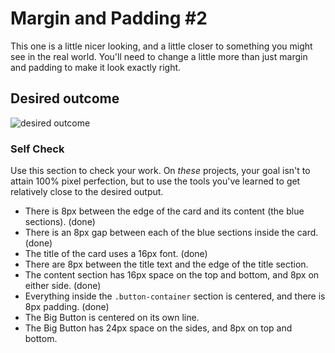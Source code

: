 # Margin and Padding #2

This one is a little nicer looking, and a little closer to something you might see in the real world. You'll need to change a little more than just margin and padding to make it look exactly right.

## Desired outcome
![desired outcome](./desired-outcome.png)

### Self Check
Use this section to check your work. On _these_ projects, your goal isn't to attain 100% pixel perfection, but to use the tools you've learned to get relatively close to the desired output.

- There is 8px between the edge of the card and its content (the blue sections). (done)
- There is an 8px gap between each of the blue sections inside the card. (done)
- The title of the card uses a 16px font. (done)
- There are 8px between the title text and the edge of the title section.
- The content section has 16px space on the top and bottom, and 8px on either side. (done)
- Everything inside the `.button-container` section is centered, and there is 8px padding. (done)
- The Big Button is centered on its own line.
- The Big Button has 24px space on the sides, and 8px on top and bottom.
